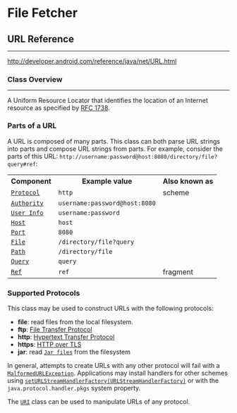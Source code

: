 # File Fetcher



<div class="jd-descr">

<h2 style="margin-bottom: 0px;">URL Reference</h2><hr>

<p><a href="http://developer.android.com/reference/java/net/URL.html">http://developer.android.com/reference/java/net/URL.html</a></p>

<h3 style="margin-bottom: 0px;">Class Overview</h3><hr>
<p itemprop="articleBody">A Uniform Resource Locator that identifies the location of an Internet
 resource as specified by <a href="http://www.ietf.org/rfc/rfc1738.txt">RFC
 1738</a>.

 </p><h3>Parts of a URL</h3>
 A URL is composed of many parts. This class can both parse URL strings into
 parts and compose URL strings from parts. For example, consider the parts of
 this URL:
 <code>http://username:password@host:8080/directory/file?query#ref</code>:
 <table>
 <tbody><tr><th>Component</th><th>Example value</th><th>Also known as</th></tr>
 <tr><td><code><a href="http://developer.android.com/reference/java/net/URL.html#getProtocol()">Protocol</a></code></td><td><code>http</code></td><td>scheme</td></tr>
 <tr><td><code><a href="http://developer.android.com/reference/java/net/URL.html#getAuthority()">Authority</a></code></td><td><code>username:password@host:8080</code></td><td></td></tr>
 <tr><td><code><a href="http://developer.android.com/reference/java/net/URL.html#getUserInfo()">User Info</a></code></td><td><code>username:password</code></td><td></td></tr>
 <tr><td><code><a href="http://developer.android.com/reference/java/net/URL.html#getHost()">Host</a></code></td><td><code>host</code></td><td></td></tr>
 <tr><td><code><a href="http://developer.android.com/reference/java/net/URL.html#getPort()">Port</a></code></td><td><code>8080</code></td><td></td></tr>
 <tr><td><code><a href="http://developer.android.com/reference/java/net/URL.html#getFile()">File</a></code></td><td><code>/directory/file?query</code></td><td></td></tr>
 <tr><td><code><a href="http://developer.android.com/reference/java/net/URL.html#getPath()">Path</a></code></td><td><code>/directory/file</code></td><td></td></tr>
 <tr><td><code><a href="http://developer.android.com/reference/java/net/URL.html#getQuery()">Query</a></code></td><td><code>query</code></td><td></td></tr>
 <tr><td><code><a href="http://developer.android.com/reference/java/net/URL.html#getRef()">Ref</a></code></td><td><code>ref</code></td><td>fragment</td></tr>
 </tbody></table>

 <h3>Supported Protocols</h3>
 This class may be used to construct URLs with the following protocols:
 <ul>
 <li><strong>file</strong>: read files from the local filesystem.
 </li><li><strong>ftp</strong>: <a href="http://www.ietf.org/rfc/rfc959.txt">File
     Transfer Protocol</a>
 </li><li><strong>http</strong>: <a href="http://www.ietf.org/rfc/rfc2616.txt">Hypertext
     Transfer Protocol</a>
 </li><li><strong>https</strong>: <a href="http://www.ietf.org/rfc/rfc2818.txt">HTTP
     over TLS</a>
 </li><li><strong>jar</strong>: read <code><a href="http://developer.android.com/reference/java/util/jar/JarFile.html">Jar files</a></code> from the
     filesystem</li>
 </ul>
 In general, attempts to create URLs with any other protocol will fail with a
 <code><a href="http://developer.android.com/reference/java/net/MalformedURLException.html">MalformedURLException</a></code>. Applications may install handlers for other
 schemes using <code><a href="http://developer.android.com/reference/java/net/URL.html#setURLStreamHandlerFactory(java.net.URLStreamHandlerFactory)">setURLStreamHandlerFactory(URLStreamHandlerFactory)</a></code> or with the <code>java.protocol.handler.pkgs</code> system property.

 <p>The <code><a href="http://developer.android.com/reference/java/net/URI.html">URI</a></code> class can be used to manipulate URLs of any protocol.
</p>

</div>